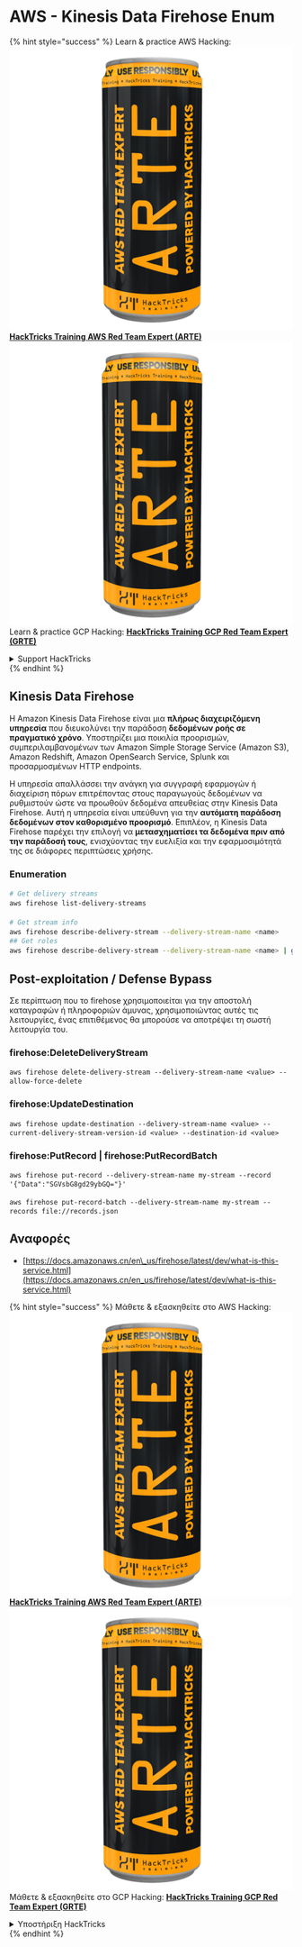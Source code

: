 # AWS - Kinesis Data Firehose Enum

{% hint style="success" %}
Learn & practice AWS Hacking:<img src="../../../.gitbook/assets/image (1) (1) (1).png" alt="" data-size="line">[**HackTricks Training AWS Red Team Expert (ARTE)**](https://training.hacktricks.xyz/courses/arte)<img src="../../../.gitbook/assets/image (1) (1) (1).png" alt="" data-size="line">\
Learn & practice GCP Hacking: <img src="../../../.gitbook/assets/image (2).png" alt="" data-size="line">[**HackTricks Training GCP Red Team Expert (GRTE)**<img src="../../../.gitbook/assets/image (2).png" alt="" data-size="line">](https://training.hacktricks.xyz/courses/grte)

<details>

<summary>Support HackTricks</summary>

* Check the [**subscription plans**](https://github.com/sponsors/carlospolop)!
* **Join the** 💬 [**Discord group**](https://discord.gg/hRep4RUj7f) or the [**telegram group**](https://t.me/peass) or **follow** us on **Twitter** 🐦 [**@hacktricks\_live**](https://twitter.com/hacktricks_live)**.**
* **Share hacking tricks by submitting PRs to the** [**HackTricks**](https://github.com/carlospolop/hacktricks) and [**HackTricks Cloud**](https://github.com/carlospolop/hacktricks-cloud) github repos.

</details>
{% endhint %}

## Kinesis Data Firehose

Η Amazon Kinesis Data Firehose είναι μια **πλήρως διαχειριζόμενη υπηρεσία** που διευκολύνει την παράδοση **δεδομένων ροής σε πραγματικό χρόνο**. Υποστηρίζει μια ποικιλία προορισμών, συμπεριλαμβανομένων των Amazon Simple Storage Service (Amazon S3), Amazon Redshift, Amazon OpenSearch Service, Splunk και προσαρμοσμένων HTTP endpoints.

Η υπηρεσία απαλλάσσει την ανάγκη για συγγραφή εφαρμογών ή διαχείριση πόρων επιτρέποντας στους παραγωγούς δεδομένων να ρυθμιστούν ώστε να προωθούν δεδομένα απευθείας στην Kinesis Data Firehose. Αυτή η υπηρεσία είναι υπεύθυνη για την **αυτόματη παράδοση δεδομένων στον καθορισμένο προορισμό**. Επιπλέον, η Kinesis Data Firehose παρέχει την επιλογή να **μετασχηματίσει τα δεδομένα πριν από την παράδοσή τους**, ενισχύοντας την ευελιξία και την εφαρμοσιμότητά της σε διάφορες περιπτώσεις χρήσης.

### Enumeration
```bash
# Get delivery streams
aws firehose list-delivery-streams

# Get stream info
aws firehose describe-delivery-stream --delivery-stream-name <name>
## Get roles
aws firehose describe-delivery-stream --delivery-stream-name <name> | grep -i RoleARN
```
## Post-exploitation / Defense Bypass

Σε περίπτωση που το firehose χρησιμοποιείται για την αποστολή καταγραφών ή πληροφοριών άμυνας, χρησιμοποιώντας αυτές τις λειτουργίες, ένας επιτιθέμενος θα μπορούσε να αποτρέψει τη σωστή λειτουργία του.

### firehose:DeleteDeliveryStream
```
aws firehose delete-delivery-stream --delivery-stream-name <value> --allow-force-delete
```
### firehose:UpdateDestination
```
aws firehose update-destination --delivery-stream-name <value> --current-delivery-stream-version-id <value> --destination-id <value>
```
### firehose:PutRecord | firehose:PutRecordBatch
```
aws firehose put-record --delivery-stream-name my-stream --record '{"Data":"SGVsbG8gd29ybGQ="}'

aws firehose put-record-batch --delivery-stream-name my-stream --records file://records.json
```
## Αναφορές

* [https://docs.amazonaws.cn/en\_us/firehose/latest/dev/what-is-this-service.html](https://docs.amazonaws.cn/en_us/firehose/latest/dev/what-is-this-service.html)

{% hint style="success" %}
Μάθετε & εξασκηθείτε στο AWS Hacking:<img src="../../../.gitbook/assets/image (1) (1) (1).png" alt="" data-size="line">[**HackTricks Training AWS Red Team Expert (ARTE)**](https://training.hacktricks.xyz/courses/arte)<img src="../../../.gitbook/assets/image (1) (1) (1).png" alt="" data-size="line">\
Μάθετε & εξασκηθείτε στο GCP Hacking: <img src="../../../.gitbook/assets/image (2).png" alt="" data-size="line">[**HackTricks Training GCP Red Team Expert (GRTE)**<img src="../../../.gitbook/assets/image (2).png" alt="" data-size="line">](https://training.hacktricks.xyz/courses/grte)

<details>

<summary>Υποστήριξη HackTricks</summary>

* Ελέγξτε τα [**σχέδια συνδρομής**](https://github.com/sponsors/carlospolop)!
* **Εγγραφείτε στην** 💬 [**ομάδα Discord**](https://discord.gg/hRep4RUj7f) ή στην [**ομάδα telegram**](https://t.me/peass) ή **ακολουθήστε** μας στο **Twitter** 🐦 [**@hacktricks\_live**](https://twitter.com/hacktricks_live)**.**
* **Μοιραστείτε κόλπα hacking υποβάλλοντας PRs στα** [**HackTricks**](https://github.com/carlospolop/hacktricks) και [**HackTricks Cloud**](https://github.com/carlospolop/hacktricks-cloud) github repos.

</details>
{% endhint %}
